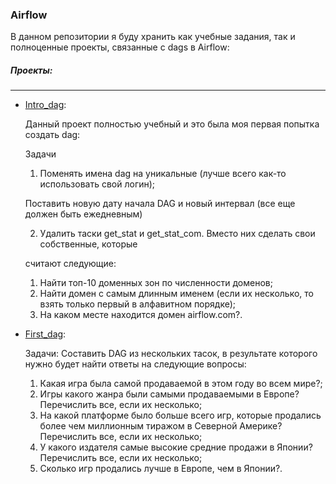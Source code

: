 ### Airflow

В данном репозитории я буду хранить как учебные задания, так и полноценные проекты, связанные с dags в Airflow:

##### Проекты:
___

- [Intro_dag](https://github.com/0n1xx/Airflow/blob/main/Intro_dags/Airflow2.ipynb):

  Данный проект полностью учебный и это была моя первая попытка создать dag:

  Задачи
  1) Поменять имена dag на уникальные (лучше всего как-то использовать свой логин);

  Поставить новую дату начала DAG и новый интервал (все еще должен быть ежедневным)

  2) Удалить таски get_stat и get_stat_com. Вместо них сделать свои собственные, которые

  считают следующие:

    1. Найти топ-10 доменных зон по численности доменов;
    2. Найти домен с самым длинным именем (если их несколько, то взять только первый в алфавитном порядке);
    3. На каком месте находится домен airflow.com?.

- [First_dag](https://github.com/0n1xx/Airflow/blob/main/first_dag/project.ipynb):

  Задачи:
  Cоставить DAG из нескольких тасок, в результате которого нужно будет найти ответы на следующие вопросы:

  1. Какая игра была самой продаваемой в этом году во всем мире?;
  2. Игры какого жанра были самыми продаваемыми в Европе? Перечислить все, если их несколько;
  3. На какой платформе было больше всего игр, которые продались более чем миллионным тиражом в Северной Америке? Перечислить все, если их несколько;
  4. У какого издателя самые высокие средние продажи в Японии? Перечислить все, если их несколько;
  5. Сколько игр продались лучше в Европе, чем в Японии?.





